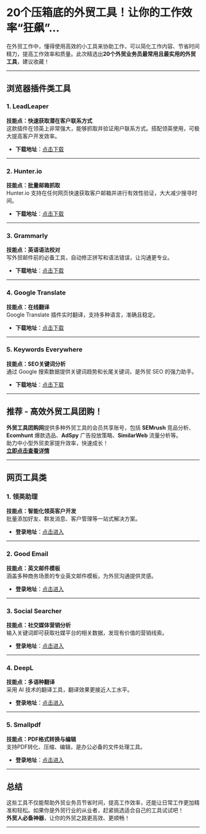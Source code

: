 # 20个压箱底的外贸工具！让你的工作效率“狂飙”...

在外贸工作中，懂得使用高效的小工具来协助工作，可以简化工作内容、节省时间精力，提高工作效率和质量。此次精选出**20个外贸业务员最常用且最实用的外贸工具**，建议收藏！

---

## 浏览器插件类工具

### 1. LeadLeaper  
**技能点：快速获取潜在客户联系方式**  
这款插件在领英上非常强大，能够抓取并验证用户联系方式。搭配领英使用，可极大提高客户开发效率。  
- **下载地址**：[点击下载](https://chrome.google.com/webstore/detail/email-finder-leadleaper/iojojcfflmfcejodomoafimdiianbgfe)

---

### 2. Hunter.io  
**技能点：批量邮箱抓取**  
Hunter.io 支持在任何网页快速获取客户邮箱并进行有效性验证，大大减少搜寻时间。  
- **下载地址**：[点击下载](https://chromewebstore.google.com/detail/hunter-email-finder-exten/hgmhmanijnjhaffoampdlllchpolkdnj)

---

### 3. Grammarly  
**技能点：英语语法校对**  
写外贸邮件前的必备工具，自动修正拼写和语法错误，让沟通更专业。  
- **下载地址**：[点击下载](https://chrome.google.com/webstore/detail/grammarly-grammar-checker/kbfnbcaeplbcioakkpcpgfkobkghlhen)

---

### 4. Google Translate  
**技能点：在线翻译**  
Google Translate 插件实时翻译，支持多种语言，准确且稳定。  
- **下载地址**：[点击下载](https://chrome.google.com/webstore/detail/google-translate/aapbdbdomjkkjkaonfhkkikfgjllcleb?hl=zh-CN)

---

### 5. Keywords Everywhere  
**技能点：SEO关键词分析**  
通过 Google 搜索数据提供关键词趋势和长尾关键词，是外贸 SEO 的强力助手。  
- **下载地址**：[点击下载](https://chrome.google.com/webstore/detail/keywords-everywhere-keywo/hbapdpeemoojbophdfndmlgdhppljgmp?hl=zh-CN)

---

## 推荐 - 高效外贸工具团购！  
**外贸工具团购网**提供多种外贸工具的会员共享账号，包括 **SEMrush** 竞品分析、**Ecomhunt** 爆款选品、**AdSpy** 广告投放策略、**SimilarWeb** 流量分析等。  
助力中小型外贸卖家提升效率，快速成长！  
[**立即点击查看详情**](https://bit.ly/waimao518)

---

## 网页工具类

### 1. 领英助理  
**技能点：智能化领英客户开发**  
批量添加好友、群发消息、客户管理等一站式解决方案。  
- **登录地址**：[点击进入](https://www.lingyingzhuli.com/)

---

### 2. Good Email  
**技能点：英文邮件模板**  
涵盖多种商务场景的专业英文邮件模板，为外贸沟通提供灵感。  
- **登录地址**：[点击进入](https://goodemailcopy.com/)

---

### 3. Social Searcher  
**技能点：社交媒体营销分析**  
输入关键词即可获取社媒平台的相关数据，发现有价值的营销线索。  
- **登录地址**：[点击进入](https://www.social-searcher.com/)

---

### 4. DeepL  
**技能点：多语种翻译**  
采用 AI 技术的翻译工具，翻译效果更接近人工水平。  
- **登录地址**：[点击进入](https://www.deepl.com/translator)

---

### 5. Smallpdf  
**技能点：PDF格式转换与编辑**  
支持PDF转化、压缩、编辑，是办公必备的文件处理工具。  
- **登录地址**：[点击进入](https://smallpdf.com/)

---

## 总结

这些工具不仅能帮助外贸业务员节省时间，提高工作效率，还能让日常工作更加精准和轻松。如果你是外贸行业的从业者，赶紧挑选适合自己的工具试试吧！  
**外贸人必备神器**，让你的外贸之路更高效、更顺畅！

---
